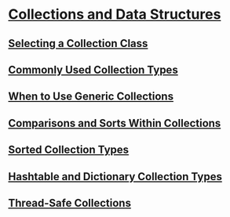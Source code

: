 # [Collections and Data Structures](index.md)
## [Selecting a Collection Class](selecting-a-collection-class.md)
## [Commonly Used Collection Types](commonly-used-collection-types.md)
## [When to Use Generic Collections](when-to-use-generic-collections.md)
## [Comparisons and Sorts Within Collections](comparisons-and-sorts-within-collections.md)
## [Sorted Collection Types](sorted-collection-types.md)
## [Hashtable and Dictionary Collection Types](hashtable-and-dictionary-collection-types.md)
## [Thread-Safe Collections](thread-safe/)
